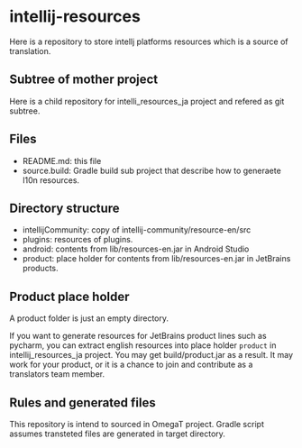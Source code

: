 # intellij-resources

Here is a repository to store intellj platforms resources which is a source of translation.

## Subtree of mother project

Here is a child repository for intelli_resources_ja project and refered as git subtree.

## Files

* README.md: this file
* source.build: Gradle build sub project that describe how to generaete l10n resources.

## Directory structure

* intellijCommunity: copy of intellij-community/resource-en/src
* plugins: resources of plugins.
* android: contents from lib/resources-en.jar in Android Studio
* product: place holder for contents from lib/resources-en.jar in JetBrains products.


## Product place holder

A product folder is just an empty directory.

If you want to generate resources for JetBrains product lines such as pycharm,
you can extract english resources into place holder `product` in intellij_resources_ja
project. You may get build/product.jar as a result.
It may work for your product, or it is a chance to join and contribute
as a translators team member.

## Rules and generated files

This repository is intend to sourced in OmegaT project.
Gradle script assumes transteted files are generated in target directory.

